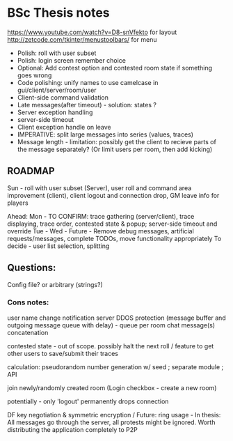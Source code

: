 # BSc Thesis notes
https://www.youtube.com/watch?v=D8-snVfekto for layout
http://zetcode.com/tkinter/menustoolbars/ for menu

- Polish: roll with user subset
- Polish: login screen remember choice
- Optional: Add contest option and contested room state if something goes wrong
- Code polishing: unify names to use camelcase in gui/client/server/room/user
- Client-side command validation
- Late messages(after timeout) - solution: states ?
- Server exception handling
- server-side timeout
- Client exception handle on leave
- IMPERATIVE: split large messages into series (values, traces)
- Message length - limitation: possibly get the client to recieve parts of the message separately? (Or limit users per room, then add kicking)

## ROADMAP 
Sun - roll with user subset (Server), user roll and command area improvement (client), client logout and connection drop, GM leave info for players

Ahead:
Mon - TO CONFIRM: trace gathering (server/client), trace displaying, trace order, contested state & popup; server-side timeout and override
Tue - 
Wed - 
Future - Remove debug messages, artificial requests/messages, complete TODOs, move functionality appropriately
To decide - user list selection, splitting


## Questions:
Config file? or arbitrary (strings?)

### Cons notes:
user name change notification
server DDOS protection (message buffer and outgoing message queue with delay) - queue per room
chat message(s) concatenation

contested state - out of scope. possibly halt the next roll / feature to get other users to save/submit their traces

calculation: pseudorandom number generation w/ seed ; separate module ; API

join newly/randomly created room (Login checkbox - create a new room)

potentially - only 'logout' permanently drops connection

DF key negotiation & symmetric encryption / Future: ring usage - In thesis: All messages go through the server, all protests might be ignored. Worth distributing the application completely to P2P